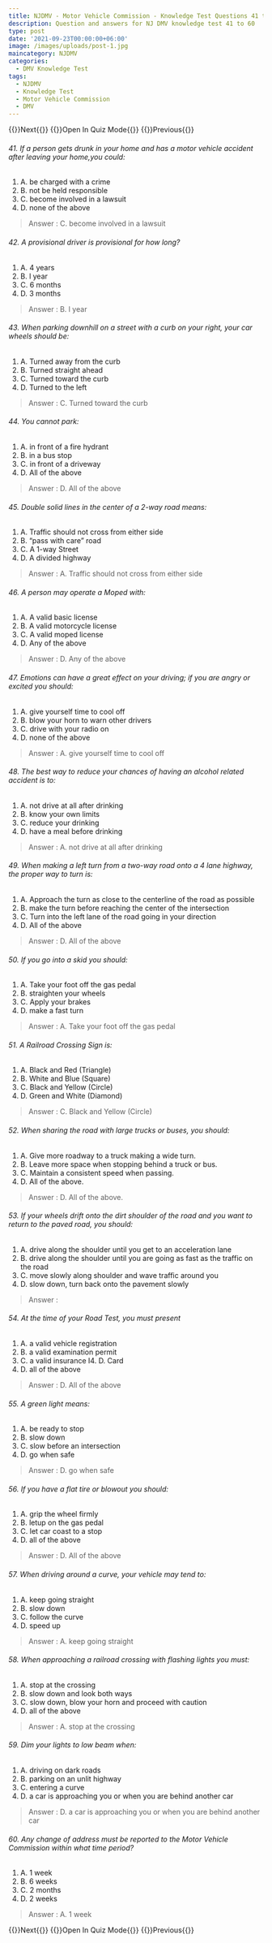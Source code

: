 ```yaml
---
title: NJDMV - Motor Vehicle Commission - Knowledge Test Questions 41 to 60
description: Question and answers for NJ DMV knowledge test 41 to 60
type: post
date: '2021-09-23T00:00:00+06:00'
image: /images/uploads/post-1.jpg
maincategory: NJDMV
categories:
  - DMV Knowledge Test
tags:
  - NJDMV
  - Knowledge Test
  - Motor Vehicle Commission
  - DMV
---
```

{{<prevbutton linksrc="2021-09-25-njmvc-motor-vehicle-commission-knowledge-test-4" >}}Next{{</prevbutton >}}
{{<quizbutton linksrc="../../quiz/2021-09-25-njmvc-motor-vehicle-commission-knowledge-quiz3" >}}Open In Quiz Mode{{</quizbutton >}}
{{<prevbutton linksrc="2021-09-25-njmvc-motor-vehicle-commission-knowledge-test-2" >}}Previous{{</prevbutton >}}

###### 41. If a person gets drunk in your home and has a motor vehicle accident after leaving your home,you could:
1.  A. be charged with a crime
2.  B. not be held responsible
3.  C. become involved in a lawsuit
4.  D. none of the above

> Answer : C. become involved in a lawsuit

###### 42. A provisional driver is provisional for how long?
1.  A. 4 years
2.  B. l year
3.  C. 6 months
4.  D. 3 months

> Answer : B. l year

###### 43. When parking downhill on a street with a curb on your right, your car wheels should be:
1.  A. Turned away from the curb
2.  B. Turned straight ahead
3.  C. Turned toward the curb
4.  D. Turned to the left

> Answer : C. Turned toward the curb

###### 44. You cannot park:
1.  A. in front of a fire hydrant
2.  B. in a bus stop
3.  C. in front of a driveway
4.  D. All of the above

> Answer : D. All of the above

###### 45. Double solid lines in the center of a 2-way road means:
1.  A. Traffic should not cross from either side
2.  B. “pass with care” road
3.  C. A 1-way Street
4.  D. A divided highway

> Answer : A. Traffic should not cross from either side

###### 46. A person may operate a Moped with:
1.  A. A valid basic license
2.  B. A valid motorcycle license
3.  C. A valid moped license
4.  D. Any of the above

> Answer : D. Any of the above

###### 47. Emotions can have a great effect on your driving; if you are angry or excited you should:
1.  A. give yourself time to cool off
2.  B. blow your horn to warn other drivers
3.  C. drive with your radio on
4.  D. none of the above

> Answer : A. give yourself time to cool off

###### 48. The best way to reduce your chances of having an alcohol related accident is to:
1.  A. not drive at all after drinking
2.  B. know your own limits
3.  C. reduce your drinking
4.  D. have a meal before drinking

> Answer : A. not drive at all after drinking

###### 49. When making a left turn from a two-way road onto a 4 lane highway, the proper way to turn is:
1.  A. Approach the turn as close to the centerline of the road as possible
2.  B. make the turn before reaching the center of the intersection
3.  C. Turn into the left lane of the road going in your direction
4.  D. All of the above

> Answer : D. All of the above

###### 50. If you go into a skid you should:
1.  A. Take your foot off the gas pedal
2.  B. straighten your wheels
3.  C. Apply your brakes
4.  D. make a fast turn

> Answer : A. Take your foot off the gas pedal

###### 51. A Railroad Crossing Sign is:
1.  A.  Black and Red (Triangle)
2.  B.  White and Blue (Square)
3.  C.  Black and Yellow (Circle)
4.  D.  Green and White (Diamond)

> Answer : C.  Black and Yellow (Circle)

###### 52. When sharing the road with large trucks or buses, you should:
1.  A.  Give more roadway to a truck making a wide turn.
2.  B.  Leave more space when stopping behind a truck or bus.
3.  C.  Maintain a consistent speed when passing.
4.  D.  All of the above.

> Answer : D.  All of the above.

###### 53. If your wheels drift onto the dirt shoulder of the road and you want to return to the paved road, you should:
1.  A.  drive along the shoulder until you get to an acceleration lane
2.  B.  drive along the shoulder until you are going as fast as the traffic on the road
3.  C.  move slowly along shoulder and wave traffic around you
4.  D.  slow down, turn back onto the pavement slowly
 
> Answer : 

###### 54. At the time of your Road Test, you must present
1.  A.  a valid vehicle registration
2.  B.  a valid examination permit
3.  C.  a valid insurance I4.  D. Card
4.  D.  all of the above

> Answer : D.  All of the above

###### 55. A green light means:
1.  A.  be ready to stop
2.  B.  slow down
3.  C.  slow before an intersection
4.  D.  go when safe

> Answer : D.  go when safe

###### 56. If you have a flat tire or blowout you should:
1.  A.  grip the wheel firmly
2.  B.  letup on the gas pedal
3.  C.  let car coast to a stop
4.  D.  all of the above

> Answer : D.  All of the above 

###### 57. When driving around a curve, your vehicle may tend to:
1.  A.  keep going straight
2.  B.  slow down
3.  C.  follow the curve
4.  D.  speed up

> Answer : A.  keep going straight
 
###### 58. When approaching a railroad crossing with flashing lights you must:
1.  A.  stop at the crossing
2.  B.  slow down and look both ways
3.  C.  slow down, blow your horn and proceed with caution
4.  D.  all of the above

> Answer : A.  stop at the crossing 

###### 59. Dim your lights to low beam when:
1.  A.  driving on dark roads
2.  B.  parking on an unlit highway
3.  C.  entering a curve
4.  D.  a car is approaching you or when you are behind another car

> Answer : D.  a car is approaching you or when you are behind another car

###### 60. Any change of address must be reported to the Motor Vehicle Commission within what time period?
1.  A.  1 week
2.  B.  6 weeks
3.  C.  2 months
4.  D.  2 weeks

> Answer : A.  1 week

{{<prevbutton linksrc="2021-09-25-njmvc-motor-vehicle-commission-knowledge-test-4" >}}Next{{</prevbutton >}}
{{<quizbutton linksrc="../../quiz/2021-09-25-njmvc-motor-vehicle-commission-knowledge-quiz3" >}}Open In Quiz Mode{{</quizbutton >}}
{{<prevbutton linksrc="2021-09-25-njmvc-motor-vehicle-commission-knowledge-test-2" >}}Previous{{</prevbutton >}}